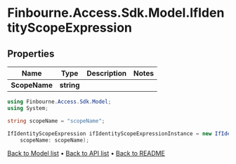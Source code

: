 # Finbourne.Access.Sdk.Model.IfIdentityScopeExpression

## Properties

Name | Type | Description | Notes
------------ | ------------- | ------------- | -------------
**ScopeName** | **string** |  | 

```csharp
using Finbourne.Access.Sdk.Model;
using System;

string scopeName = "scopeName";

IfIdentityScopeExpression ifIdentityScopeExpressionInstance = new IfIdentityScopeExpression(
    scopeName: scopeName);
```

[Back to Model list](../README.md#documentation-for-models) &#8226; [Back to API list](../README.md#documentation-for-api-endpoints) &#8226; [Back to README](../README.md)

